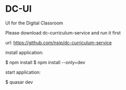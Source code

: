 # DC-UI
UI for the Digital Classroom


Please download dc-curriculum-service and run it first

url: https://github.com/nsip/dc-curriculum-service

install application:

$ npm install
$ npm install --only=dev

start application:

$ quasar dev
